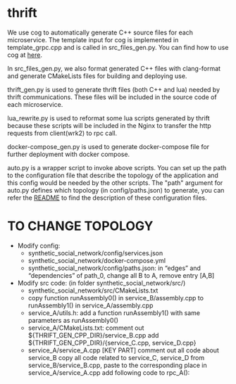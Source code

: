 # thrift

We use cog to automatically generate C++ source files for each microservice. The template input for cog is implemented in template_grpc.cpp and is called in src_files_gen.py. You can find how to use cog at [here](https://nedbatchelder.com/code/cog/).

In src_files_gen.py, we also format generated C++ files with clang-format and generate CMakeLists files for building and deploying use.

thrift_gen.py is used to generate thrift files (both C++ and lua) needed by thrift communications. These files will be included in the source code of each microservice.

lua_rewrite.py is used to reformat some lua scripts generated by thrift because these scripts will be included in the Nginx to transfer the http requests from client(wrk2) to rpc call. 

docker-compose_gen.py is used to generate docker-compose file for further deployment with docker compose.

auto.py is a wrapper script to invoke above scripts. You can set up the path to the configuration file that describe the topology of the application and this config would be needed by the other scripts. The "path" argument for auto.py defines which topology (in config/paths.json) to generate, you can refer the [README](https://github.com/Mingyu-Liang/topology_generator/blob/main/config/README.md) to find the description of these configuration files.



# TO CHANGE TOPOLOGY
- Modify config:
    - synthetic_social_network/config/services.json
    - synthetic_social_network/docker-compose.yml
    - synthetic_social_network/config/paths.json: in “edges” and “dependencies” of path_0, change all B to A, remove entry [A,B]
- Modify src code: (in folder synthetic_social_network/src/)
    - synthetic_social_network/src/CMakeLists.txt
    - copy function runAssembly0() in service_B/assembly.cpp to runAssembly1() in service_A/assembly.cpp
    - service_A/utils.h: add a function runAssembly1() with same parameters as runAssembly0()
    - service_A/CMakeLists.txt: 
        comment out ${THRIFT_GEN_CPP_DIR}/service_B.cpp
        add ${THRIFT_GEN_CPP_DIR}/{service_C.cpp, service_D.cpp}
    - service_A/service_A.cpp [KEY PART]
        comment out all code about service_B
        copy all code related to service_C, service_D from service_B/service_B.cpp, paste to the corresponding place in service_A/service_A.cpp
        add following code to rpc_A():

